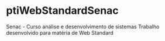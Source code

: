 # ptiWebStandardSenac

Senac - Curso análise e desenvolvimento de sistemas
Trabalho desenvolvido para matéria de Web Standard
